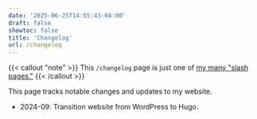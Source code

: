 ```yaml
---
date: '2025-06-25T14:55:43-04:00'
draft: false
showtoc: false
title: 'Changelog'
url: /changelog
---
```

{{< callout "note" >}}
This `/changelog` page is just one of [my many "slash pages."](/slashes)
{{< /callout >}}

This page tracks notable changes and updates to my website.

- 2024-09: Transition website from WordPress to Hugo.